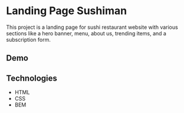 # Landing Page Sushiman

This project is a landing page for  sushi restaurant website with various sections like a hero banner, menu, about us, trending items, and a subscription form. 

## Demo

## Technologies
- HTML
- CSS
- BEM
